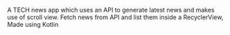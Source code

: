 A TECH news app which uses an API to generate latest news and makes use of scroll view. Fetch news from API and list them inside a RecyclerView, Made using Kotlin
